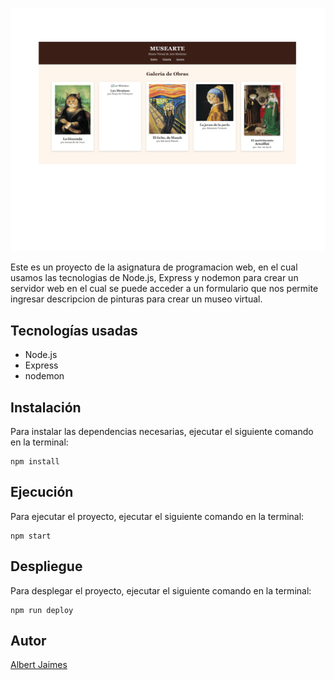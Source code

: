 ![Descripción de la imagen](./public/img/pantallazo.png)


Este es un proyecto de la asignatura de programacion web, en el cual usamos las tecnologias de Node.js,
Express y nodemon para crear un servidor web en el cual se puede acceder a un formulario que nos permite
ingresar descripcion de pinturas para crear un museo virtual.

## Tecnologías usadas

* Node.js
* Express
* nodemon

## Instalación

Para instalar las dependencias necesarias, ejecutar el siguiente comando en la terminal:

```
npm install
```

## Ejecución

Para ejecutar el proyecto, ejecutar el siguiente comando en la terminal:

```
npm start
```

## Despliegue

Para desplegar el proyecto, ejecutar el siguiente comando en la terminal:

```
npm run deploy
```

## Autor

[Albert Jaimes](https://github.com/AlbertJaimes/Museo-de-Arte)
